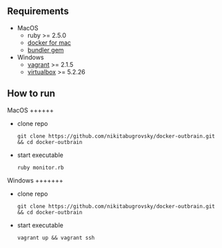 Requirements
------------
* MacOS
  - ruby >= 2.5.0
  - [docker for mac](https://docs.docker.com/docker-for-mac/install/)
  - [bundler gem](https://bundler.io/)
* Windows
  - [vagrant](https://www.vagrantup.com/) >= 2.1.5
  - [virtualbox](https://www.virtualbox.org/wiki/Downloads) >= 5.2.26

How to run
-----------
MacOS
++++++

  - clone repo
    ```
    git clone https://github.com/nikitabugrovsky/docker-outbrain.git  && cd docker-outbrain
    ```
  - start executable
    ```
    ruby monitor.rb
    ```

Windows
+++++++

  - clone repo
    ```
    git clone https://github.com/nikitabugrovsky/docker-outbrain.git  && cd docker-outbrain
    ```
  - start executable
    ```
    vagrant up && vagrant ssh
    ```

